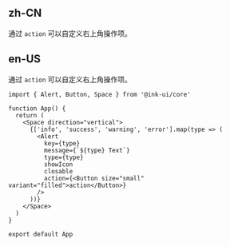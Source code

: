 ## zh-CN

通过 `action` 可以自定义右上角操作项。

## en-US

通过 `action` 可以自定义右上角操作项。

```tsx
import { Alert, Button, Space } from '@ink-ui/core'

function App() {
  return (
    <Space direction="vertical">
      {['info', 'success', 'warning', 'error'].map(type => (
        <Alert
          key={type}
          message={`${type} Text`}
          type={type}
          showIcon
          closable
          action={<Button size="small" variant="filled">action</Button>}
        />
      ))}
    </Space>
  )
}

export default App
```
